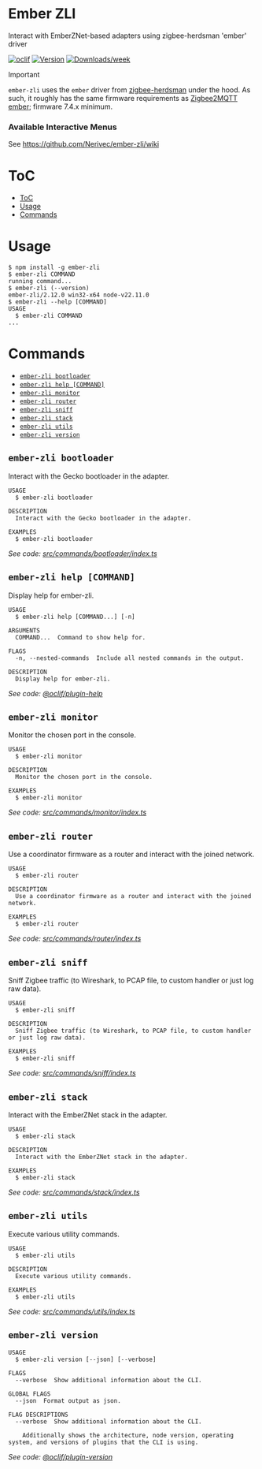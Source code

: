 Ember ZLI
=================

Interact with EmberZNet-based adapters using zigbee-herdsman 'ember' driver

[![oclif](https://img.shields.io/badge/cli-oclif-brightgreen.svg)](https://oclif.io)
[![Version](https://img.shields.io/npm/v/ember-zli.svg)](https://npmjs.org/package/ember-zli)
[![Downloads/week](https://img.shields.io/npm/dw/ember-zli.svg)](https://npmjs.org/package/ember-zli)

> [!IMPORTANT]
> `ember-zli` uses the `ember` driver from [zigbee-herdsman](https://github.com/Koenkk/zigbee-herdsman) under the hood. As such, it roughly has the same firmware requirements as [Zigbee2MQTT ember](https://www.zigbee2mqtt.io/guide/adapters/emberznet.html); firmware 7.4.x minimum.

### Available Interactive Menus

See https://github.com/Nerivec/ember-zli/wiki

# ToC

<!-- toc -->
* [ToC](#toc)
* [Usage](#usage)
* [Commands](#commands)
<!-- tocstop -->
# Usage
<!-- usage -->
```sh-session
$ npm install -g ember-zli
$ ember-zli COMMAND
running command...
$ ember-zli (--version)
ember-zli/2.12.0 win32-x64 node-v22.11.0
$ ember-zli --help [COMMAND]
USAGE
  $ ember-zli COMMAND
...
```
<!-- usagestop -->
# Commands
<!-- commands -->
* [`ember-zli bootloader`](#ember-zli-bootloader)
* [`ember-zli help [COMMAND]`](#ember-zli-help-command)
* [`ember-zli monitor`](#ember-zli-monitor)
* [`ember-zli router`](#ember-zli-router)
* [`ember-zli sniff`](#ember-zli-sniff)
* [`ember-zli stack`](#ember-zli-stack)
* [`ember-zli utils`](#ember-zli-utils)
* [`ember-zli version`](#ember-zli-version)

## `ember-zli bootloader`

Interact with the Gecko bootloader in the adapter.

```
USAGE
  $ ember-zli bootloader

DESCRIPTION
  Interact with the Gecko bootloader in the adapter.

EXAMPLES
  $ ember-zli bootloader
```

_See code: [src/commands/bootloader/index.ts](https://github.com/Nerivec/ember-zli/blob/v2.12.0/src/commands/bootloader/index.ts)_

## `ember-zli help [COMMAND]`

Display help for ember-zli.

```
USAGE
  $ ember-zli help [COMMAND...] [-n]

ARGUMENTS
  COMMAND...  Command to show help for.

FLAGS
  -n, --nested-commands  Include all nested commands in the output.

DESCRIPTION
  Display help for ember-zli.
```

_See code: [@oclif/plugin-help](https://github.com/oclif/plugin-help/blob/v6.2.27/src/commands/help.ts)_

## `ember-zli monitor`

Monitor the chosen port in the console.

```
USAGE
  $ ember-zli monitor

DESCRIPTION
  Monitor the chosen port in the console.

EXAMPLES
  $ ember-zli monitor
```

_See code: [src/commands/monitor/index.ts](https://github.com/Nerivec/ember-zli/blob/v2.12.0/src/commands/monitor/index.ts)_

## `ember-zli router`

Use a coordinator firmware as a router and interact with the joined network.

```
USAGE
  $ ember-zli router

DESCRIPTION
  Use a coordinator firmware as a router and interact with the joined network.

EXAMPLES
  $ ember-zli router
```

_See code: [src/commands/router/index.ts](https://github.com/Nerivec/ember-zli/blob/v2.12.0/src/commands/router/index.ts)_

## `ember-zli sniff`

Sniff Zigbee traffic (to Wireshark, to PCAP file, to custom handler or just log raw data).

```
USAGE
  $ ember-zli sniff

DESCRIPTION
  Sniff Zigbee traffic (to Wireshark, to PCAP file, to custom handler or just log raw data).

EXAMPLES
  $ ember-zli sniff
```

_See code: [src/commands/sniff/index.ts](https://github.com/Nerivec/ember-zli/blob/v2.12.0/src/commands/sniff/index.ts)_

## `ember-zli stack`

Interact with the EmberZNet stack in the adapter.

```
USAGE
  $ ember-zli stack

DESCRIPTION
  Interact with the EmberZNet stack in the adapter.

EXAMPLES
  $ ember-zli stack
```

_See code: [src/commands/stack/index.ts](https://github.com/Nerivec/ember-zli/blob/v2.12.0/src/commands/stack/index.ts)_

## `ember-zli utils`

Execute various utility commands.

```
USAGE
  $ ember-zli utils

DESCRIPTION
  Execute various utility commands.

EXAMPLES
  $ ember-zli utils
```

_See code: [src/commands/utils/index.ts](https://github.com/Nerivec/ember-zli/blob/v2.12.0/src/commands/utils/index.ts)_

## `ember-zli version`

```
USAGE
  $ ember-zli version [--json] [--verbose]

FLAGS
  --verbose  Show additional information about the CLI.

GLOBAL FLAGS
  --json  Format output as json.

FLAG DESCRIPTIONS
  --verbose  Show additional information about the CLI.

    Additionally shows the architecture, node version, operating system, and versions of plugins that the CLI is using.
```

_See code: [@oclif/plugin-version](https://github.com/oclif/plugin-version/blob/v2.2.25/src/commands/version.ts)_
<!-- commandsstop -->
